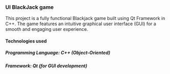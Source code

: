 ### **UI BlackJack game**
This project is a fully functional Blackjack game built using Qt Framework in C++. The game features an intuitive graphical user interface (GUI) for a smooth and engaging user experience.
#### **Technologies used**
##### Programming Language: C++ (Object-Oriented)
##### Framework: Qt (for GUI development)
